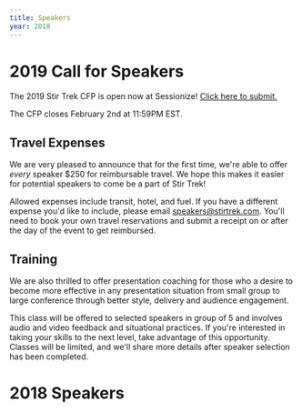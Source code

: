 ```yaml
---
title: Speakers
year: 2018
---
```


# 2019 Call for Speakers

<div class="icon-hr"></div>

The 2019 Stir Trek CFP is open now at Sessionize! <a href="https://sessionize.com/stir-trek-2019">Click here to submit.</a>

The CFP closes February 2nd at 11:59PM EST.

## Travel Expenses
We are very pleased to announce that for the first time, we're able to offer *every* speaker $250 for reimbursable travel. We hope this makes it easier for potential speakers to come be a part of Stir Trek!

Allowed expenses include transit, hotel, and fuel. If you have a different expense you'd like to include, please email speakers@stirtrek.com. You'll need to book your own travel reservations and submit a receipt on or after the day of the event to get reimbursed.

## Training
We are also thrilled to offer presentation coaching for those who a desire to become more effective in any presentation situation from small group to large conference through better style, delivery and audience engagement. 

This class will be offered to selected speakers in group of 5 and involves audio and video feedback and situational practices. If you're interested in taking your skills to the next level, take advantage of this opportunity. Classes will be limited, and we'll share more details after speaker selection has been completed.

# 2018 Speakers

<div class="icon-hr"></div>
<br>